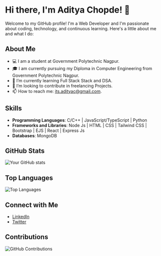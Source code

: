 # Hi there, I'm Aditya Chopde! 👋

Welcome to my GitHub profile! I'm a Web Developer and I'm passionate about coding, technology, and continuous learning. Here's a little about me and what I do:

## About Me

- 💻 I am a student at Government Polytechnic Nagpur.
- 🎓 I am currently pursuing my Diploma in Computer Engineering from Government Polytechnic Nagpur.
- 🌱 I’m currently learning Full Stack Stack and DSA.
- 🤔 I’m looking to contribute in freelancing Projects.
- 📫 How to reach me: its.adityac@gmail.com.

## Skills

- **Programming Languages**: C/C++ | JavaScript/TypeScript | Python
- **Frameworks and Libraries**: Node Js | HTML | CSS | Tailwind CSS | Bootstrap | EJS | React | Express Js
- **Databases**: MongoDB

## GitHub Stats

![Your GitHub stats](https://github-readme-stats.vercel.app/api?username=aditya-chopde&show_icons=true&theme=radical)

## Top Languages

![Top Languages](https://github-readme-stats.vercel.app/api/top-langs/?username=aditya-chopde&layout=compact&theme=radical)

## Connect with Me

- [LinkedIn](https://www.linkedin.com/in/aditya-chopde-486a102a2/)
- [Twitter](https://x.com/aditya_devloper?s=09)

## Contributions

![GitHub Contributions](https://github-readme-streak-stats.herokuapp.com/?user=aditya-chopde&theme=radical)
